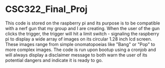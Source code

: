 # CSC322_Final_Proj
This code is stored on the raspberry pi and its purpose is to be compatible with a nerf gun that my group and I are creating. When the user of the gun clicks the trigger, the trigger will hit a limit switch - signaling the raspberry pi to display a wide array of images on its circular 1.28 inch lcd screen. These images range from simple onomatopoeias like "Bang" or "Pop" to more complex images. The code is run upon bootup using a cronjob and will always display a disclaimer message to both warn the user of its potential dangers and indicate it is ready to go.
